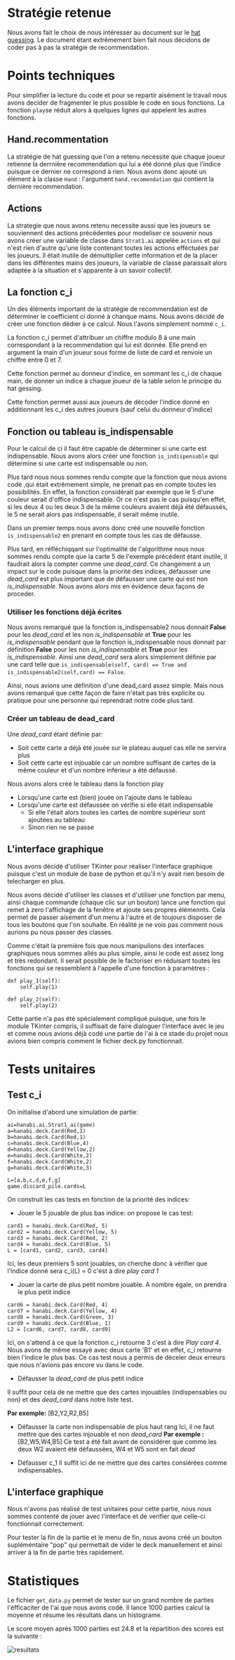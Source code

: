 # Stratégie retenue

Nous avons fait le choix de nous intéresser au document sur le  [hat guessing](https://d0474d97-a-62cb3a1a-s-sites.googlegroups.com/site/rmgpgrwc/research-papers/Hanabi_final.pdf?attachauth=ANoY7coMzpFRtLM4k0xQFM5uHV6_UW4qjYf5C8FRXvHy0NDu8d82FC8cK7Up3O2EhV64LSXjWuFUPUBg5NqQdXyli6nmdMelkYIhgqJlN1v8Gt94H9BJjQmYpiJSPaVfueaxEeqdr70QNzejFypRwhcEw3EGT2FcH0E4WnmQ-LL49xHzV-DIL_O1kCZ12Dq2KIrjElFK-RgkRR1qoM20dsjxFYIweSsDmIlBAMvAX2kAntIKHMHfddk%3D&attredirects=0). Le document étant extrêmement bien fait nous décidons de coder pas à pas la stratégie de recommendation. 

# Points techniques

Pour simplifier la lecture du code et pour se repartir aisément le travail nous avons decider de fragmenter le plus possible le code en sous fonctions. La fonction `play`se réduit alors à quelques lignes qui appelent les autres fonctions.

## Hand.recommentation

La stratégie de hat guessing que l'on a retenu necessite que chaque joueur retienne la derrnière recommendation qui lui a été donné plus que l'indice puisque ce dernier ne correspond à rien. Nous avons donc ajouté un élément à la classe `Hand` : l'argument `hand.recomendation` qui contient la dernière recommendation. 

## Actions

La strategie que nous avons retenu necessite aussi que les joueurs se souviennent des actions précédentes pour modeliser ce souvenir nous avons créer une variable de classe dans `Strat1.ai` appelée `actions` et qui n'est rien d'autre qu'une liste contenant toutes les actions efféctuées par les joueurs. Il était inutile de démultiplier cette information et de la placer dans les différentes mains des joueurs, la variable de classe paraissait alors adaptée à la situation et s'apparente à un savoir collectif.

## La fonction c_i
Un des éléments important de la stratégie de recommendation est de déterminer le coefficient ci donné à chanque mains. Nous avons décidé de créer une fonction dédier à ce calcul. Nous l'avons simplement nommé `c_i`.

La fonction c_i permet d'attribuer un chiffre modulo 8 à une main correspondant à la recommendation qui lui est donnée.
Elle prend en argument la main d'un joueur sous forme de liste de card
et renvoie un chiffre entre 0 et 7.

Cette fonction permet au donneur d'indice, en sommant les
c_i de chaque main, de donner un indice à chaque joueur de la table
selon le principe du hat gessing.

Cette fonction permet aussi aux joueurs de décoder l'indice donné en
additionnant les c_i des autres joueurs (sauf celui du donneur d'indice)

## Fonction ou tableau is_indispensable

Pour le calcul de ci il faut être capable de déterminer si une carte est indispensable. Nous avons alors créer une fonction `is_indispensable` qui détermine si une carte est indispensable ou non. 

Plus tard nous nous sommes rendu compte que la fonction que nous avions codé ,qui était extrêmement simple, ne prenait pas en compte toutes les possibilités. En effet, la fonction considérait par exemple que le 5 d'une couleur serait d'office indispensable. Or ce n'est pas le cas puisqu'en effet, si les deux 4 ou les deux 3 de la même couleurs avaient déjà été défaussés, le 5 ne serait alors pas indispensable, il serait même inutile.

Dans un premier temps nous avons donc créé une nouvelle fonction `is_indispensable2` en prenant en compte tous les cas de défausse.

Plus tard, en réfléchiqqant sur l'optimalité de l'algorithme nous nous sommes rendu compte que la carte 5 de l'exemple précédent étant inutile, il faudrait alors la compter comme une *dead_card*. Ce changement a un impact sur le code puisque dans la priorité des indices, défausser une *dead_card* est plus important que de défausser une carte qui est non *is_indispensable*. Nous avons alors mis en évidence deux façons de proceder.

### Utiliser les fonctions déjà écrites 

Nous avons remarqué que la fonction is_indispensable2 nous donnait **False** pour les *dead_card* et les non *is_indispensable* et **True** pour les *is_indispensable* pendant que la fonction is_indispensable nous donnait par définition **False** pour les non *is_indispensable* et **True** pour les *is_indispensable*. Ainsi une *dead_card* sera alors simplement définie par une card telle que ```is_indispensable(self, card) == True and is_indispensable2(self,card) == False```. 

Ainsi, nous avions une définition d'une dead_card assez simple. Mais nous avons remarqué que cette façon de faire n'était pas très explicite ou pratique pour une personne qui reprendrait notre code plus tard. 

### Créer un tableau de dead_card

Une *dead_card* étant définie par:
* Soit cette carte a déjà été jouée sur le plateau auquel cas elle ne servira plus
* Soit cette carte est injouable car un nombre suffisant de cartes de la même couleur et d'un nombre inférieur a été défaussé.

Nous avons alors créé le tableau dans la fonction play
* Lorsqu'une carte est (bien) jouée on l'ajoute dans le tableau 
* Lorsqu'une carte est défaussée on vérifie si elle était indispensable
  * Si elle l'était alors toutes les cartes de nombre supérieur sont ajoutées au tableau
  * Sinon rien ne se passe

## L'interface graphique

Nous avons décidé d'utiliser TKinter pour réaliser l'interface graphique puisque c'est un module de base de python et qu'il n'y avait rien besoin de telecharger en plus.

Nous avons décidé d'utiliser les classes et d'utiliser une fonction par menu, ainsi chaque commande (chaque clic sur un bouton) lance une fonction qui remet à zero l'affichage de la fenêtre et ajoute ses propres élémennts. Cela permet de passer aisément d'un menu à l'autre et de toujours disposer de tous les boutons que l'on souhaite. En réalité je ne vois pas comment nous aurions pu nous passer des classes. 

Comme c'était la première fois que nous manipulions des interfaces graphiques nous sommes allés au plus simple, ainsi le code est assez long et très redondant. Il serait possible de le factoriser en réduisant toutes les fonctions qui se ressemblent à l'appelle d'une fonction à paramètres : 
```
def play_1(self):
	self.play(1)

def play_2(self):
	self.play(2)
```

Cette partie n'a pas été spécialement compliqué puisque, une fois le module TKinter compris, il suffisait de faire dialoguer l'interface avec le jeu et comme nous avions déjà codé une partie de l'ai à ce stade du projet nous avions bien compris comment le fichier deck.py fonctionnait. 

# Tests unitaires

## Test c_i

On initialise d'abord une simulation de partie:
```
ai=hanabi.ai.Strat1_ai(game)
a=hanabi.deck.Card(Red,1)
b=hanabi.deck.Card(Red,1)
c=hanabi.deck.Card(Blue,4)
d=hanabi.deck.Card(Yellow,2)
e=hanabi.deck.Card(White,2)
f=hanabi.deck.Card(White,2)
g=hanabi.deck.Card(White,3)

L=[a,b,c,d,e,f,g]
game.discard_pile.cards=L
```

On construit les cas tests en fonction de la priorité des indices:
* Jouer le 5 jouable de plus bas indice: on propose le cas test:
```
card1 = hanabi.deck.Card(Red, 5)
card2 = hanabi.deck.Card(Yellow, 5)
card3 = hanabi.deck.Card(Red, 2)
card4 = hanabi.deck.Card(Blue, 5)
L = [card1, card2, card3, card4]
```
Ici, les deux premiers 5 sont jouables, on cherche donc à vérifier que l'indice donné sera c_i(L) = 0 c'est à dire *play card 1* 

* Jouer la carte de plus petit nombre jouable. A nombre égale, on prendra le plus petit indice

```
card6 = hanabi.deck.Card(Red, 4)
card7 = hanabi.deck.Card(Yellow, 4)
card8 = hanabi.deck.Card(Green, 3)
card9 = hanabi.deck.Card(Blue, 1)
L2 = [card6, card7, card8, card9]
```
Ici, on s'attend à ce que la fonction c_i retourne 3 c'est à dire *Play card 4*. Nous avons de même essayé avec deux carte 'B1' et en effet, c_i retourne bien l'indice le plus bas. 
Ce cas test nous a permis de déceler deux erreurs que nous n'avions pas encore vu dans le code. 

* Défausser la *dead_card* de plus petit indice

Il suffit pour cela de ne mettre que des cartes injouables (indispensables ou non) et des *dead_card* dans notre liste test. 

**Par exemple:** [B2,Y2,R2,B5]

* Défausser la carte non indispensable de plus haut rang
 Ici, il ne faut mettre que des cartes injouable et non *dead_card* 
 **Par exemple :** [B2,W5,W4,B5]
 Ce test a été fait avant de considérer que comme les deux W2 avaient été défaussées, W4 et W5 sont en fait *dead*
 
 * Défausser c_1
 Il suffit ici de ne mettre que des cartes consiérées comme indispensables.

## L'interface graphique

Nous n'avons pas réalisé de test unitaires pour cette partie, nous nous sommes contenté de jouer avec l'interface et de verifier que celle-ci fonctionnait correctement. 

Pour tester la fin de la partie et le menu de fin, nous avons créé un bouton supléméntaire "pop" qui permettait de vider le deck manuellement et ainsi arriver à la fin de partie très rapidement.


# Statistiques

Le fichier `get_data.py` permet de tester sur un grand nombre de parties l'éfficaciter de l'ai que nous avons codé. Il lance 1000 parties calcul la moyenne et résume les résultats dans un histograme. 

Le score moyen après 1000 parties est 24.8 et la répartition des scores est la suivante :

![resultats](/src/results.png)
